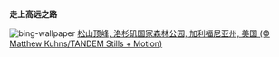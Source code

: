 
**走上高远之路**

![bing-wallpaper](https://www.bing.com/th?id=OHR.PacificCrestTrail_ZH-CN9582395021_1920x1080.jpg)
[松山顶峰, 洛杉矶国家森林公园, 加利福尼亚州, 美国 (© Matthew Kuhns/TANDEM Stills + Motion)](https://www.bing.com/search?q=%E5%9B%BD%E5%AE%B6%E6%AD%A5%E9%81%93%E6%97%A5&amp;form=hpcapt&amp;mkt=zh-cn)
  